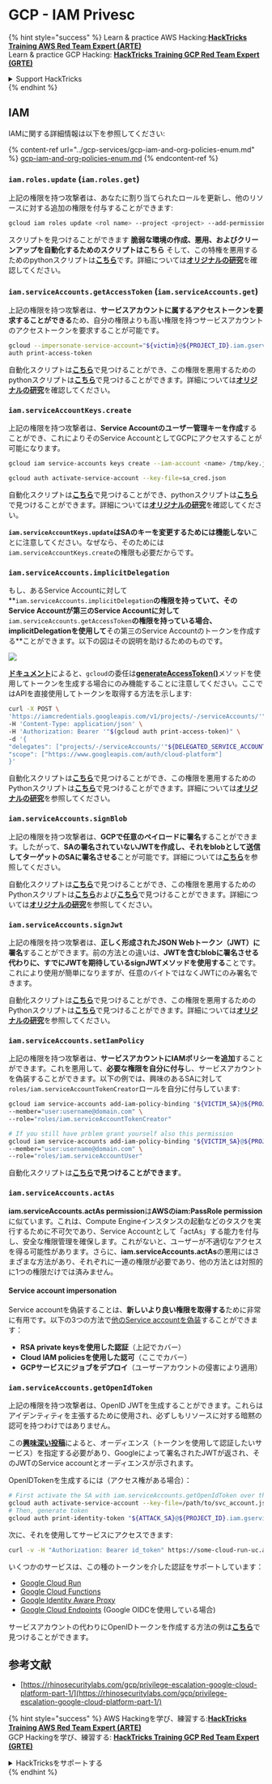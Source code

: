 # GCP - IAM Privesc

{% hint style="success" %}
Learn & practice AWS Hacking:<img src="/.gitbook/assets/image.png" alt="" data-size="line">[**HackTricks Training AWS Red Team Expert (ARTE)**](https://training.hacktricks.xyz/courses/arte)<img src="/.gitbook/assets/image.png" alt="" data-size="line">\
Learn & practice GCP Hacking: <img src="/.gitbook/assets/image (2).png" alt="" data-size="line">[**HackTricks Training GCP Red Team Expert (GRTE)**<img src="/.gitbook/assets/image (2).png" alt="" data-size="line">](https://training.hacktricks.xyz/courses/grte)

<details>

<summary>Support HackTricks</summary>

* Check the [**subscription plans**](https://github.com/sponsors/carlospolop)!
* **Join the** 💬 [**Discord group**](https://discord.gg/hRep4RUj7f) or the [**telegram group**](https://t.me/peass) or **follow** us on **Twitter** 🐦 [**@hacktricks\_live**](https://twitter.com/hacktricks\_live)**.**
* **Share hacking tricks by submitting PRs to the** [**HackTricks**](https://github.com/carlospolop/hacktricks) and [**HackTricks Cloud**](https://github.com/carlospolop/hacktricks-cloud) github repos.

</details>
{% endhint %}

## IAM

IAMに関する詳細情報は以下を参照してください:

{% content-ref url="../gcp-services/gcp-iam-and-org-policies-enum.md" %}
[gcp-iam-and-org-policies-enum.md](../gcp-services/gcp-iam-and-org-policies-enum.md)
{% endcontent-ref %}

### `iam.roles.update` (`iam.roles.get`)

上記の権限を持つ攻撃者は、あなたに割り当てられたロールを更新し、他のリソースに対する追加の権限を付与することができます:
```bash
gcloud iam roles update <rol name> --project <project> --add-permissions <permission>
```
スクリプトを見つけることができます **脆弱な環境の作成、悪用、およびクリーンアップを自動化するためのスクリプトはこちら** そして、この特権を悪用するためのpythonスクリプトは[**こちら**](https://github.com/RhinoSecurityLabs/GCP-IAM-Privilege-Escalation/blob/master/ExploitScripts/iam.roles.update.py)です。詳細については[**オリジナルの研究**](https://rhinosecuritylabs.com/gcp/privilege-escalation-google-cloud-platform-part-1/)を確認してください。

### `iam.serviceAccounts.getAccessToken` (`iam.serviceAccounts.get`)

上記の権限を持つ攻撃者は、**サービスアカウントに属するアクセストークンを要求することができる**ため、自分の権限よりも高い権限を持つサービスアカウントのアクセストークンを要求することが可能です。
```bash
gcloud --impersonate-service-account="${victim}@${PROJECT_ID}.iam.gserviceaccount.com" \
auth print-access-token
```
自動化スクリプトは[**こちら**](https://github.com/carlospolop/gcp\_privesc\_scripts/blob/main/tests/4-iam.serviceAccounts.getAccessToken.sh)で見つけることができ、この権限を悪用するためのpythonスクリプトは[**こちら**](https://github.com/RhinoSecurityLabs/GCP-IAM-Privilege-Escalation/blob/master/ExploitScripts/iam.serviceAccounts.getAccessToken.py)で見つけることができます。詳細については[**オリジナルの研究**](https://rhinosecuritylabs.com/gcp/privilege-escalation-google-cloud-platform-part-1/)を確認してください。

### `iam.serviceAccountKeys.create`

上記の権限を持つ攻撃者は、**Service Accountのユーザー管理キーを作成**することができ、これによりそのService AccountとしてGCPにアクセスすることが可能になります。
```bash
gcloud iam service-accounts keys create --iam-account <name> /tmp/key.json

gcloud auth activate-service-account --key-file=sa_cred.json
```
自動化スクリプトは[**こちら**](https://github.com/carlospolop/gcp\_privesc\_scripts/blob/main/tests/3-iam.serviceAccountKeys.create.sh)で見つけることができ、pythonスクリプトは[**こちら**](https://github.com/RhinoSecurityLabs/GCP-IAM-Privilege-Escalation/blob/master/ExploitScripts/iam.serviceAccountKeys.create.py)で見つけることができます。詳細については[**オリジナルの研究**](https://rhinosecuritylabs.com/gcp/privilege-escalation-google-cloud-platform-part-1/)を確認してください。

**`iam.serviceAccountKeys.update`はSAのキーを変更するためには機能しない**ことに注意してください。なぜなら、そのためには`iam.serviceAccountKeys.create`の権限も必要だからです。

### `iam.serviceAccounts.implicitDelegation`

もし、あるService Accountに対して**`iam.serviceAccounts.implicitDelegation`**の権限を持っていて、そのService Accountが第三のService Accountに対して**`iam.serviceAccounts.getAccessToken`**の権限を持っている場合、implicitDelegationを使用して**その第三のService Accountのトークンを作成する**ことができます。以下の図はその説明を助けるためのものです。

![](https://rhinosecuritylabs.com/wp-content/uploads/2020/04/image2-500x493.png)

[**ドキュメント**](https://cloud.google.com/iam/docs/understanding-service-accounts)によると、`gcloud`の委任は[**generateAccessToken()**](https://cloud.google.com/iam/credentials/reference/rest/v1/projects.serviceAccounts/generateAccessToken)メソッドを使用してトークンを生成する場合にのみ機能することに注意してください。ここではAPIを直接使用してトークンを取得する方法を示します:
```bash
curl -X POST \
'https://iamcredentials.googleapis.com/v1/projects/-/serviceAccounts/'"${TARGET_SERVICE_ACCOUNT}"':generateAccessToken' \
-H 'Content-Type: application/json' \
-H 'Authorization: Bearer '"$(gcloud auth print-access-token)" \
-d '{
"delegates": ["projects/-/serviceAccounts/'"${DELEGATED_SERVICE_ACCOUNT}"'"],
"scope": ["https://www.googleapis.com/auth/cloud-platform"]
}'
```
自動化スクリプトは[**こちら**](https://github.com/carlospolop/gcp\_privesc\_scripts/blob/main/tests/5-iam.serviceAccounts.implicitDelegation.sh)で見つけることができ、この権限を悪用するためのPythonスクリプトは[**こちら**](https://github.com/RhinoSecurityLabs/GCP-IAM-Privilege-Escalation/blob/master/ExploitScripts/iam.serviceAccounts.implicitDelegation.py)で見つけることができます。詳細については[**オリジナルの研究**](https://rhinosecuritylabs.com/gcp/privilege-escalation-google-cloud-platform-part-1/)を参照してください。

### `iam.serviceAccounts.signBlob`

上記の権限を持つ攻撃者は、**GCPで任意のペイロードに署名**することができます。したがって、**SAの署名されていないJWTを作成し、それをblobとして送信してターゲットのSAに署名させる**ことが可能です。詳細については[**こちら**](https://medium.com/google-cloud/using-serviceaccountactor-iam-role-for-account-impersonation-on-google-cloud-platform-a9e7118480ed)を参照してください。

自動化スクリプトは[**こちら**](https://github.com/carlospolop/gcp\_privesc\_scripts/blob/main/tests/6-iam.serviceAccounts.signBlob.sh)で見つけることができ、この権限を悪用するためのPythonスクリプトは[**こちら**](https://github.com/RhinoSecurityLabs/GCP-IAM-Privilege-Escalation/blob/master/ExploitScripts/iam.serviceAccounts.signBlob-accessToken.py)および[**こちら**](https://github.com/RhinoSecurityLabs/GCP-IAM-Privilege-Escalation/blob/master/ExploitScripts/iam.serviceAccounts.signBlob-gcsSignedUrl.py)で見つけることができます。詳細については[**オリジナルの研究**](https://rhinosecuritylabs.com/gcp/privilege-escalation-google-cloud-platform-part-1/)を参照してください。

### `iam.serviceAccounts.signJwt`

上記の権限を持つ攻撃者は、**正しく形成されたJSON Webトークン（JWT）に署名**することができます。前の方法との違いは、**JWTを含むblobに署名させる代わりに、すでにJWTを期待しているsignJWTメソッドを使用する**ことです。これにより使用が簡単になりますが、任意のバイトではなくJWTにのみ署名できます。

自動化スクリプトは[**こちら**](https://github.com/carlospolop/gcp\_privesc\_scripts/blob/main/tests/7-iam.serviceAccounts.signJWT.sh)で見つけることができ、この権限を悪用するためのPythonスクリプトは[**こちら**](https://github.com/RhinoSecurityLabs/GCP-IAM-Privilege-Escalation/blob/master/ExploitScripts/iam.serviceAccounts.signJWT.py)で見つけることができます。詳細については[**オリジナルの研究**](https://rhinosecuritylabs.com/gcp/privilege-escalation-google-cloud-platform-part-1/)を参照してください。

### `iam.serviceAccounts.setIamPolicy` <a href="#iam.serviceaccounts.setiampolicy" id="iam.serviceaccounts.setiampolicy"></a>

上記の権限を持つ攻撃者は、**サービスアカウントにIAMポリシーを追加**することができます。これを悪用して、**必要な権限を自分に付与**し、サービスアカウントを偽装することができます。以下の例では、興味のあるSAに対して`roles/iam.serviceAccountTokenCreator`ロールを自分に付与しています:
```bash
gcloud iam service-accounts add-iam-policy-binding "${VICTIM_SA}@${PROJECT_ID}.iam.gserviceaccount.com" \
--member="user:username@domain.com" \
--role="roles/iam.serviceAccountTokenCreator"

# If you still have prblem grant yourself also this permission
gcloud iam service-accounts add-iam-policy-binding "${VICTIM_SA}@${PROJECT_ID}.iam.gserviceaccount.com" \ \
--member="user:username@domain.com" \
--role="roles/iam.serviceAccountUser"
```
自動化スクリプトは[**こちら**](https://github.com/carlospolop/gcp_privesc_scripts/blob/main/tests/d-iam.serviceAccounts.setIamPolicy.sh)**で見つけることができます**。

### `iam.serviceAccounts.actAs`

**iam.serviceAccounts.actAs permission**は**AWSのiam:PassRole permission**に似ています。これは、Compute Engineインスタンスの起動などのタスクを実行するために不可欠であり、Service Accountとして「actAs」する能力を付与し、安全な権限管理を確保します。これがないと、ユーザーが不適切なアクセスを得る可能性があります。さらに、**iam.serviceAccounts.actAs**の悪用にはさまざまな方法があり、それぞれに一連の権限が必要であり、他の方法とは対照的に1つの権限だけでは済みません。

#### Service account impersonation <a href="#service-account-impersonation" id="service-account-impersonation"></a>

Service accountを偽装することは、**新しいより良い権限を取得する**ために非常に有用です。以下の3つの方法で[他のService accountを偽装](https://cloud.google.com/iam/docs/understanding-service-accounts#impersonating_a_service_account)することができます：

* **RSA private keysを使用した認証**（上記でカバー）
* **Cloud IAM policiesを使用した認可**（ここでカバー）
* **GCPサービスにジョブをデプロイ**（ユーザーアカウントの侵害により適用）

### `iam.serviceAccounts.getOpenIdToken`

上記の権限を持つ攻撃者は、OpenID JWTを生成することができます。これらはアイデンティティを主張するために使用され、必ずしもリソースに対する暗黙の認可を持つわけではありません。

この[**興味深い投稿**](https://medium.com/google-cloud/authenticating-using-google-openid-connect-tokens-e7675051213b)によると、オーディエンス（トークンを使用して認証したいサービス）を指定する必要があり、Googleによって署名されたJWTが返され、そのJWTのService accountとオーディエンスが示されます。

OpenIDTokenを生成するには（アクセス権がある場合）：
```bash
# First activate the SA with iam.serviceAccounts.getOpenIdToken over the other SA
gcloud auth activate-service-account --key-file=/path/to/svc_account.json
# Then, generate token
gcloud auth print-identity-token "${ATTACK_SA}@${PROJECT_ID}.iam.gserviceaccount.com" --audiences=https://example.com
```
次に、それを使用してサービスにアクセスできます:
```bash
curl -v -H "Authorization: Bearer id_token" https://some-cloud-run-uc.a.run.app
```
いくつかのサービスは、この種のトークンを介した認証をサポートしています：

* [Google Cloud Run](https://cloud.google.com/run/)
* [Google Cloud Functions](https://cloud.google.com/functions/docs/)
* [Google Identity Aware Proxy](https://cloud.google.com/iap/docs/authentication-howto)
* [Google Cloud Endpoints](https://cloud.google.com/endpoints/docs/openapi/authenticating-users-google-id) (Google OIDCを使用している場合)

サービスアカウントの代わりにOpenIDトークンを作成する方法の例は[**こちら**](https://github.com/carlospolop-forks/GCP-IAM-Privilege-Escalation/blob/master/ExploitScripts/iam.serviceAccounts.getOpenIdToken.py)で見つけることができます。

## 参考文献

* [https://rhinosecuritylabs.com/gcp/privilege-escalation-google-cloud-platform-part-1/](https://rhinosecuritylabs.com/gcp/privilege-escalation-google-cloud-platform-part-1/)

{% hint style="success" %}
AWS Hackingを学び、練習する:<img src="/.gitbook/assets/image.png" alt="" data-size="line">[**HackTricks Training AWS Red Team Expert (ARTE)**](https://training.hacktricks.xyz/courses/arte)<img src="/.gitbook/assets/image.png" alt="" data-size="line">\
GCP Hackingを学び、練習する: <img src="/.gitbook/assets/image (2).png" alt="" data-size="line">[**HackTricks Training GCP Red Team Expert (GRTE)**<img src="/.gitbook/assets/image (2).png" alt="" data-size="line">](https://training.hacktricks.xyz/courses/grte)

<details>

<summary>HackTricksをサポートする</summary>

* [**サブスクリプションプラン**](https://github.com/sponsors/carlospolop)をチェック！
* **💬 [**Discordグループ**](https://discord.gg/hRep4RUj7f)または[**telegramグループ**](https://t.me/peass)に参加するか、**Twitter** 🐦 [**@hacktricks\_live**](https://twitter.com/hacktricks\_live)をフォローしてください**。**
* **ハッキングトリックを共有するには、** [**HackTricks**](https://github.com/carlospolop/hacktricks)および[**HackTricks Cloud**](https://github.com/carlospolop/hacktricks-cloud)のgithubリポジトリにPRを提出してください。

</details>
{% endhint %}
